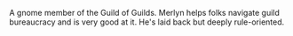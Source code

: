 A gnome member of the Guild of Guilds. Merlyn helps folks navigate guild bureaucracy and is very good at it. He's laid back but deeply rule-oriented.